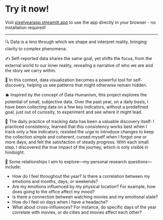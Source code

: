 # Try it now!
Visit [pixelyearapp.streamlit.app](https://pixelyearapp.streamlit.app/) to use the app directly in your browser - no installation required!

---
🔍 Data is a lens through which we shape and interpret reality, bringing clarity to complex phenomena.

✍️ Self-reported data shares the same goal, yet shifts the focus, from the external world to our inner reality, revealing a narrative of who we are and the story we carry within.

🌟 In this context, data visualization becomes a powerful tool for self-discovery, helping us see patterns that might otherwise remain hidden.

🫐 Inspired by the concept of Data Humanism, this project explores the potential of small, subjective data. Over the past year, on a daily basis, I have been collecting data on a few key indicators, without a predefined goal, just out of curiosity, to experiment and see where it might lead.

🧶 The daily practice of tracking data has been a valuable discovery itself: I practiced consistency, learned that this consistency works best when I track only a few indicators, resisted the urge to introduce changes to keep the collection simple and coherent, cursed myself when I forgot one or more days, and felt the satisfaction of steady progress. With each small step, I discovered the true impact of the journey, which is only visible in hindsight.

🫧 Some relationships I aim to explore—my personal research questions—include:
- How do I feel throughout the year? Is there a correlation between my emotions and months, days, or weekends?
- Are my emotions influenced by my physical location? For example, how does going to the office affect my mood?
- Is there a connection between watching movies and my emotional state?
- How do I feel on days when I have a headache?
- What about cross-influences? For instance, do specific days of the year correlate with movies, or do cities and movies affect each other?
